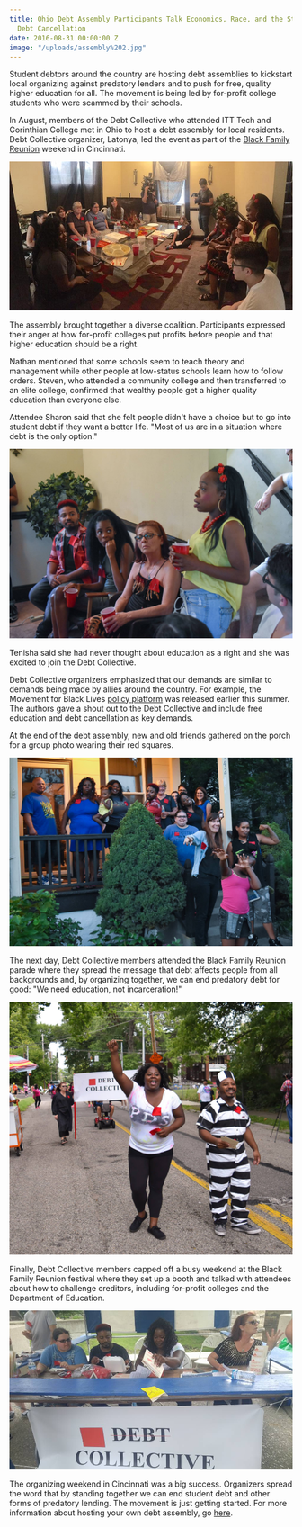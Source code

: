 ```yaml
---
title: Ohio Debt Assembly Participants Talk Economics, Race, and the Struggle for
  Debt Cancellation
date: 2016-08-31 00:00:00 Z
image: "/uploads/assembly%202.jpg"
---
```


Student debtors around the country are hosting debt assemblies to kickstart local organizing against predatory lenders and to push for free, quality higher education for all. The movement is being led by for-profit college students who were scammed by their schools. 

In August, members of the Debt Collective who attended ITT Tech and Corinthian College met in Ohio to host a debt assembly for local residents. Debt Collective organizer, Latonya, led the event as part of the [Black Family Reunion](http://www.myblackfamilyreunion.org/) weekend in Cincinnati. 

![alt](/assets/images/2016/08/panorama_n.jpg)

The assembly brought together a diverse coalition. Participants expressed their anger at how for-profit colleges put profits before people and that higher education should be a right. 

Nathan mentioned that some schools seem to teach theory and management while other people at low-status schools learn how to follow orders. Steven, who attended a community college and then transferred to an elite college, confirmed that wealthy people get a higher quality education than everyone else. 

Attendee Sharon said that she felt people didn't have a choice but to go into student debt if they want a better life. "Most of us are in a situation where debt is the only option."

![alt](/assets/images/2016/08/debtors-assembly-1.jpg)

Tenisha said she had never thought about education as a right and she was excited to join the Debt Collective.

Debt Collective organizers emphasized that our demands are similar to demands being made by allies around the country. For example, the Movement for Black Lives [policy platform](http://policy.m4bl.org/) was released earlier this summer. The authors gave a shout out to the Debt Collective and include free education and debt cancellation as key demands. 

At the end of the debt assembly, new and old friends gathered on the porch for a group photo wearing their red squares.

![alt](/assets/images/2016/08/debtors-assembly-crew.jpg)

The next day, Debt Collective members attended the Black Family Reunion parade where they spread the message that debt affects people from all backgrounds and, by organizing together, we can end predatory debt for good: "We need education, not incarceration!"

![alt](/assets/images/2016/08/latonya.jpg)

Finally, Debt Collective members capped off a busy weekend at the Black Family Reunion festival where they set up a booth and talked with attendees about how to challenge creditors, including for-profit colleges and the Department of Education. 

![alt](/assets/images/2016/08/booth.jpg)

The organizing weekend in Cincinnati was a big success. Organizers spread the word that by standing together we can end student debt and other forms of predatory lending. The movement is just getting started. For more information about hosting your own debt assembly, go [here](http://blog.debtcollective.org/how-to-get-organized-host-a-local-debt-assembly/). 








